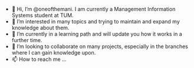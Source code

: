 - 👋 Hi, I’m @oneofthemani. I am currently a Management Information Systems student at TUM.
- 👀 I’m interested in many topics and trying to maintain and expand my knowledge about them.
- 🌱 I’m currently in a learning path and will update you how it works in a further time. 
- 💞️ I’m looking to collaborate on many projects, especially in the branches where I can gain knowledge upon.
- 📫 How to reach me ...

<!---
oneofthemani/oneofthemani is a ✨ special ✨ repository because its `README.md` (this file) appears on your GitHub profile.
You can click the Preview link to take a look at your changes.
--->
